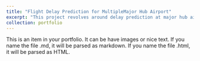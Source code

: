 ```yaml
---
title: "Flight Delay Prediction for MultipleMajor Hub Airport"
excerpt: "This project revolves around delay prediction at major hub airports, integrating spatial correlations among multipleairports, including air traffic flow, geographic distances, and the temporal characteristics of each airport.It predicts the potential future delay durations of each airport, providing critical situational information forair traffic management systems. In this project, a Granger causality self-correcting spatial correlation extractionmodule was designed, utilizing graph convolution for spatial correlation modeling. Subsequently, spatialcorrelations and temporal features are integrated in a GRU model to predict future delays. The project wasintegrated into the East China Air Traffic Management Bureau’s system. During the landing of TyphoonChanthu in Shanghai in 2021, the system accurately predicted delays at eight major hub airports includingShanghai, Zhengzhou, and Chengdu, achieving a prediction accuracy rate of 89%. <br/><img src='/images/Flight_delay.png'>"
collection: portfolio
---
```


This is an item in your portfolio. It can be have images or nice text. If you name the file .md, it will be parsed as markdown. If you name the file .html, it will be parsed as HTML. 
